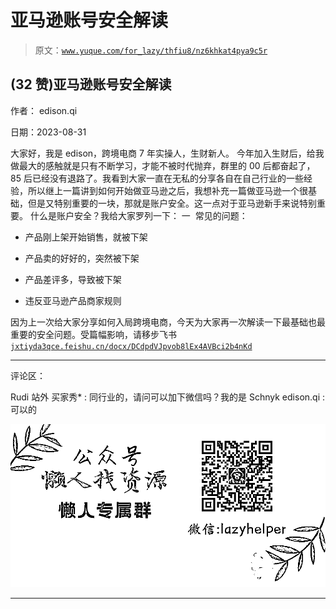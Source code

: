 # 亚马逊账号安全解读

> 原文：[`www.yuque.com/for_lazy/thfiu8/nz6khkat4pya9c5r`](https://www.yuque.com/for_lazy/thfiu8/nz6khkat4pya9c5r)

## (32 赞)亚马逊账号安全解读

作者： edison.qi

日期：2023-08-31

大家好，我是 edison，跨境电商 7 年实操人，生财新人。
今年加入生财后，给我做最大的感触就是只有不断学习，才能不被时代抛弃，群里的 00 后都奋起了，85 后已经没有退路了。我看到大家一直在无私的分享各自在自己行业的一些经验，所以继上一篇讲到如何开始做亚马逊之后，我想补充一篇做亚马逊一个很基础，但是又特别重要的一块，那就是账户安全。这一点对于亚马逊新手来说特别重要。
什么是账户安全？我给大家罗列一下：
一  常见的问题：

*   产品刚上架开始销售，就被下架

*   产品卖的好好的，突然被下架

*   产品差评多，导致被下架

*   违反亚马逊产品商家规则

因为上一次给大家分享如何入局跨境电商，今天为大家再一次解读一下最基础也最重要的安全问题。受篇幅影响，请移步飞书[`jxtiyda3qce.feishu.cn/docx/DCdpdVJpvob8lEx4AVBci2b4nKd`](https://jxtiyda3qce.feishu.cn/docx/DCdpdVJpvob8lEx4AVBci2b4nKd)

* * *

评论区：

Rudi 站外 买家秀* : 同行业的，请问可以加下微信吗？我的是 Schnyk
edison.qi : 可以的

![](img/1c37d505930596d12a88ab23e11aa07a.png)

* * *